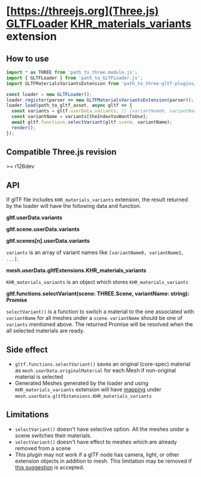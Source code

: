 # [https://threejs.org](Three.js) [GLTFLoader](https://threejs.org/docs/#examples/en/loaders/GLTFLoader) [KHR_materials_variants](https://github.com/KhronosGroup/glTF/tree/master/extensions/2.0/Khronos/KHR_materials_variants) extension

## How to use

```javascript
import * as THREE from 'path_to_three.module.js';
import { GLTFLoader } from 'path_to_GLTFLoader.js';
import GLTFMaterialsVariantsExtension from 'path_to_three-gltf-plugins/loaders/KHR_materials_variants/plugin.js';

const loader = new GLTFLoader();
loader.register(parser => new GLTFMaterialsVariantsExtension(parser));
loader.load(path_to_gltf_asset, async gltf => {
  const variants = gltf.userData.variants; // [variantName0, variantName1, ...]
  const variantName = variants[theIndexYouWantToUse];
  await gltf.functions.selectVariant(gltf.scene, variantName);
  render();
});
```

## Compatible Three.js revision

&gt;= r126dev

## API

If glTF file includes `KHR_materials_variants` extension, the result returned by the loader will have the following data and function.

**gltf.userData.variants**

**gltf.scene.userData.variants**

**gltf.scenes[n].userData.variants**

`variants` is an array of variant names like `[variantName0, variantName1, ...]`.

**mesh.userData.gltfExtensions.KHR_materials_variants**

`KHR_materials_variants` is an object which stores `KHR_materials_variants` 

**gltf.functions.selectVariant(scene: THREE.Scene, variantName: string): Promise**

`selectVariant()` is a function to switch a material to the one associated with `variantName` for all meshes under a `scene`. `variantName` should be one of `variants` mentioned above. The returned Promise will be resolved when the all selected materials are ready.

## Side effect

* `gltf.functions.selectVariant()` saves an original (core-spec) material as `mesh.userData.originalMaterial` for each Mesh if non-original material is selected
* Generated Meshes generated by the loader and using `KHR_materials_variants` extension will have [mapping]( https://github.com/KhronosGroup/glTF/tree/master/extensions/2.0/Khronos/KHR_materials_variants#mappings) under `mesh.userData.gltfExtensions.KHR_materials_variants`

## Limitations

* `selectVariant()` doesn't have selective option. All the meshes under a scene switches their materials.
* `selectVariant()` doesn't have effect to meshes which are already removed from a scene
* This plugin may not work if a glTF node has camera, light, or other extension objects in addition to mesh. This limitation may be removed if [this suggestion](https://github.com/mrdoob/three.js/pull/19359#issuecomment-774487100) is accepted.
